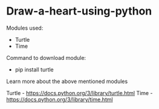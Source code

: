 # Draw-a-heart-using-python

Modules used:
  - Turtle
  - Time

Command to download module:
  - pip install turtle

Learn more about the above mentioned modules

Turtle - https://docs.python.org/3/library/turtle.html
Time - https://docs.python.org/3/library/time.html

